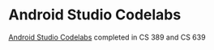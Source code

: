 # Android Studio Codelabs
[Android Studio Codelabs](https://developer.android.com/courses/fundamentals-training/toc-v2) completed in CS 389 and CS 639
